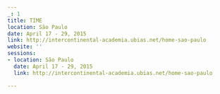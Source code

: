 ```yaml
---
_: 1
title: TIME
location: São Paulo
date: April 17 - 29, 2015
link: http://intercontinental-academia.ubias.net/home-sao-paulo
website: ''
sessions:
- location: São Paulo
  date: April 17 - 29, 2015
  link: http://intercontinental-academia.ubias.net/home-sao-paulo

---
```

